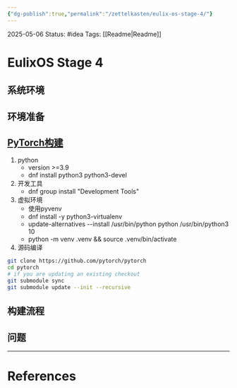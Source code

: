 ```yaml
---
{"dg-publish":true,"permalink":"/zettelkasten/eulix-os-stage-4/"}
---
```


2025-05-06
Status: #idea
Tags: [[Readme\|Readme]]

# EulixOS Stage 4
## 系统环境
## 环境准备

## [PyTorch构建](https://github.com/pytorch/pytorch#from-source)
1. python
	- version >=3.9
	- dnf install python3 python3-devel
2. 开发工具
	- dnf group install "Development Tools"
3. 虚拟环境
	- 使用pyvenv
	- dnf install -y python3-virtualenv
	- update-alternatives --install /usr/bin/python python /usr/bin/python3 10
	- python -m venv .venv && source .venv/bin/activate
4. 源码编译
```bash
git clone https://github.com/pytorch/pytorch
cd pytorch
# if you are updating an existing checkout
git submodule sync
git submodule update --init --recursive
```
## 构建流程
## 问题



___
# References